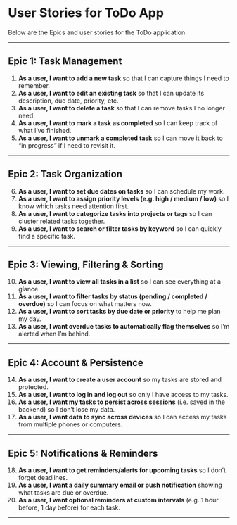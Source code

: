 # User Stories for ToDo App

Below are the Epics and user stories for the ToDo application.

---

## Epic 1: Task Management  
1. **As a user, I want to add a new task** so that I can capture things I need to remember.  
2. **As a user, I want to edit an existing task** so that I can update its description, due date, priority, etc.  
3. **As a user, I want to delete a task** so that I can remove tasks I no longer need.  
4. **As a user, I want to mark a task as completed** so I can keep track of what I’ve finished.  
5. **As a user, I want to unmark a completed task** so I can move it back to “in progress” if I need to revisit it.  

---

## Epic 2: Task Organization  
6. **As a user, I want to set due dates on tasks** so I can schedule my work.  
7. **As a user, I want to assign priority levels (e.g. high / medium / low)** so I know which tasks need attention first.  
8. **As a user, I want to categorize tasks into projects or tags** so I can cluster related tasks together.  
9. **As a user, I want to search or filter tasks by keyword** so I can quickly find a specific task.  
---

## Epic 3: Viewing, Filtering & Sorting  
10. **As a user, I want to view all tasks in a list** so I can see everything at a glance.  
11. **As a user, I want to filter tasks by status (pending / completed / overdue)** so I can focus on what matters now.  
12. **As a user, I want to sort tasks by due date or priority** to help me plan my day.  
13. **As a user, I want overdue tasks to automatically flag themselves** so I’m alerted when I’m behind.  

---

## Epic 4: Account & Persistence  
14. **As a user, I want to create a user account** so my tasks are stored and protected.  
15. **As a user, I want to log in and log out** so only I have access to my tasks.  
16. **As a user, I want my tasks to persist across sessions** (i.e. saved in the backend) so I don’t lose my data.  
17. **As a user, I want data to sync across devices** so I can access my tasks from multiple phones or computers.  

---

## Epic 5: Notifications & Reminders  
18. **As a user, I want to get reminders/alerts for upcoming tasks** so I don’t forget deadlines.  
19. **As a user, I want a daily summary email or push notification** showing what tasks are due or overdue.  
20. **As a user, I want optional reminders at custom intervals** (e.g. 1 hour before, 1 day before) for each task.  

----
